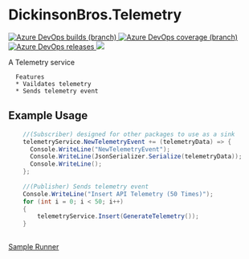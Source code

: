 # DickinsonBros.Telemetry

<a href="https://dev.azure.com/marksamdickinson/dickinsonbros/_build/latest?definitionId=53&amp;branchName=master"> <img alt="Azure DevOps builds (branch)" src="https://img.shields.io/azure-devops/build/marksamdickinson/DickinsonBros/53/master"> </a> <a href="https://dev.azure.com/marksamdickinson/dickinsonbros/_build/latest?definitionId=53&amp;branchName=master"> <img alt="Azure DevOps coverage (branch)" src="https://img.shields.io/azure-devops/coverage/marksamdickinson/dickinsonbros/53/master"> </a><a href="https://dev.azure.com/marksamdickinson/DickinsonBros/_release?_a=releases&view=mine&definitionId=25"> <img alt="Azure DevOps releases" src="https://img.shields.io/azure-devops/release/marksamdickinson/b5a46403-83bb-4d18-987f-81b0483ef43e/25/26"> </a><a href="https://www.nuget.org/packages/DickinsonBros.Telemetry/"><img src="https://img.shields.io/nuget/v/DickinsonBros.Telemetry"></a>

A Telemetry service

      Features
      * Vaildates telemetry
      * Sends telemetry event

<h2>Example Usage</h2>

```C#
    //(Subscriber) designed for other packages to use as a sink
    telemetryService.NewTelemetryEvent += (telemetryData) => {
      Console.WriteLine("NewTelemetryEvent");
      Console.WriteLine(JsonSerializer.Serialize(telemetryData));
      Console.WriteLine();
    };
    
    //(Publisher) Sends telemetry event
    Console.WriteLine("Insert API Telemetry (50 Times)");
    for (int i = 0; i < 50; i++)
    {
        telemetryService.Insert(GenerateTelemetry());
    }
                    
```

[Sample Runner](/Runner/DickinsonBros.Telemetry.Runner)
